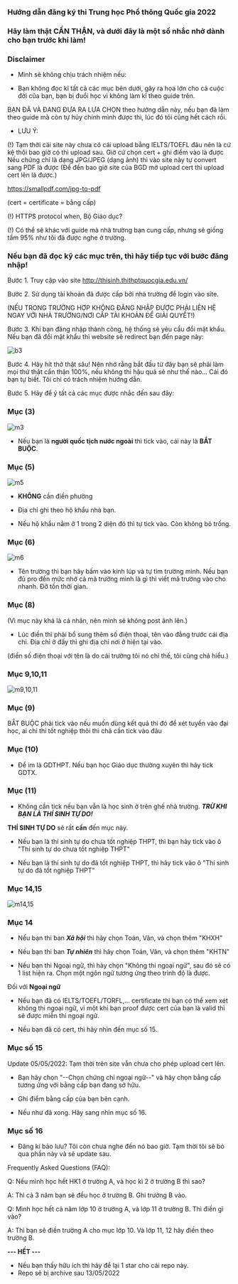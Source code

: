 ### Hướng dẫn đăng ký thi Trung học Phổ thông Quốc gia 2022 ###

### Hãy làm thật CẨN THẬN, và dưới đây là một số nhắc nhở dành cho bạn trước khi làm! ###


### Disclaimer ###
+ Mình sẽ không chịu trách nhiệm nếu:

- Bạn không đọc kĩ tất cả các mục bên dưới, gây ra họa lớn cho cả cuộc đời của bạn, bạn bị đuổi học vì không làm kĩ theo guide trên. 

BẠN ĐÃ VÀ ĐANG ĐƯA RA LỰA CHỌN theo hướng dẫn này, nếu bạn đã làm theo guide mà còn tự hủy chính mình được thì, lúc đó tôi cũng hết cách rồi.

+ LƯU Ý:

(!) Tạm thời cái site này chưa có cái upload bằng IELTS/TOEFL đâu nên là cứ kệ thôi bao giờ có thì upload sau. Giờ cứ chọn cert + ghi điểm vào là được
Nếu chứng chỉ là dạng JPG/JPEG (dạng ảnh) thì vào site này tự convert sang PDF là được (Để đến bao giờ site của BGD mở upload cert thì upload cert lên là được.)

https://smallpdf.com/jpg-to-pdf

(cert = certificate = bằng cấp)

(!) HTTPS protocol when, Bộ Giáo dục?

(!) Có thể sẽ khác với guide mà nhà trường bạn cung cấp, nhưng sẽ giống tầm 95% như tôi đã được nghe ở trường.

### Nếu bạn đã đọc kỹ các mục trên, thì hãy tiếp tục với bước đăng nhập! ###

Bước 1. Truy cập vào site http://thisinh.thithptquocgia.edu.vn/

Bước 2. Sử dụng tài khoản đã được cấp bởi nhà trường để login vào site.

(NẾU TRONG TRƯỜNG HỢP KHÔNG ĐĂNG NHẬP ĐƯỢC PHẢI LIÊN HỆ NGAY VỚI NHÀ TRƯỜNG/NƠI CẤP TÀI KHOẢN ĐỂ GIẢI QUYẾT!)

Bước 3. Khi bạn đăng nhập thành công, hệ thống sẽ yêu cầu đổi mật khẩu. Nếu bạn đã đổi mật khẩu thì website sẽ redirect bạn đến page này:

![b3](https://raw.githubusercontent.com/log1cs/THPTQG-2022-RegistrationGuide/main/giaodien.png)

Bước 4. Hãy hít thở thật sâu! Nên nhớ rằng bắt đầu từ đây bạn sẽ phải làm mọi thứ thật cẩn thận 100%, nếu không thì hậu quả sẽ như thế nào... Cái đó bạn tự biết. Tôi chỉ có trách nhiệm hướng dẫn.

Bước 5. Hãy để ý tất cả các mục được nhắc đến sau đây:

### Mục (3) ###

![m3](https://raw.githubusercontent.com/log1cs/THPTQG-2022-RegistrationGuide/main/3c.png)

+ Nếu bạn là **người quốc tịch nước ngoài** thì tick vào, cái này là **BẮT BUỘC**.

### Mục (5) ###

![m5](https://raw.githubusercontent.com/log1cs/THPTQG-2022-RegistrationGuide/main/5.png)

- **KHÔNG** cần điền phường

- Địa chỉ ghi theo hộ khẩu nhà bạn.

- Nếu hộ khẩu nằm ở 1 trong 2 diện đó thì tự tick vào. Còn không bỏ trống.

### Mục (6) ###

![m6](https://raw.githubusercontent.com/log1cs/THPTQG-2022-RegistrationGuide/main/6.png)

- Tên trường thì bạn hãy bấm vào kính lúp và tự tìm trường mình. Nếu bạn đủ pro đến mức nhớ cả mã trường mình là gì thì viết mã trường vào cho nhanh. Đỡ tốn thời gian.

### Mục (8) ### 

(Vì mục này khá là cá nhân, nên mình sẽ không post ảnh lên.)

- Lúc điền thì phải bổ sung thêm số điện thoại, tên vào đằng trước cái địa chỉ. Địa chỉ ở đấy thì ghi địa chỉ nơi ở hiện tại vào.

(điền số điện thoại với tên là do cái trường tôi nó chỉ thế, tôi cũng chả hiểu.)

### Mục 9,10,11 ###

![m9,10,11](https://raw.githubusercontent.com/log1cs/THPTQG-2022-RegistrationGuide/main/9,10,11.png)

### Mục (9) ###

BẮT BUỘC phải tick vào nếu muốn dùng kết quả thi đó để xét tuyển vào đại học, ai chỉ thi tốt nghiệp thôi thì chả cần tick vào đâu

### Mục (10) ###
- Để im là GDTHPT. Nếu bạn học Giáo dục thường xuyên thì hãy tick GDTX.

### Mục (11) ###

- Không cần tick nếu bạn vẫn là học sinh ở trên ghế nhà trường. ***TRỪ KHI BẠN LÀ THÍ SINH TỰ DO!***

**THÍ SINH TỰ DO** sẽ rất **cần** đến mục này.

+ Nếu bạn là thí sinh tự do chưa tốt nghiệp THPT, thì bạn hãy tick vào ô "Thí sinh tự do chưa tốt nghiệp THPT"

+ Nếu bạn là thí sinh tự do đã tốt nghiệp THPT, thì hãy tick vào ô "Thí sinh tự do đã tốt nghiệp THPT"

### Mục 14,15 ### 

![m14,15](https://raw.githubusercontent.com/log1cs/THPTQG-2022-RegistrationGuide/main/14,15.png)

### Mục 14 ###

- Nếu bạn thi ban ***Xã hội*** thì hãy chọn Toán, Văn, và chọn thêm "KHXH"

- Nếu bạn thi ban ***Tự nhiên*** thì hãy chọn Toán, Văn, và chọn thêm "KHTN"

- Nếu bạn thi Ngoại ngữ, thì hãy chọn "Không thi ngoại ngữ", sau đó sẽ có 1 list hiện ra. Chọn một ngôn ngữ tương ứng theo trình độ là được.

Đối với **Ngoại ngữ**

- Nếu bạn đã có IELTS/TOEFL/TORFL,... certificate thì bạn có thể xem xét không thi ngoại ngữ, vì một khi bạn proof được cert của bạn là valid thì sẽ được miễn thi ngoại ngữ.

- Nếu bạn đã có cert, thì hãy nhìn đến mục số 15.

### Mục số 15 ### 

Update 05/05/2022: Tạm thời trên site vẫn chưa cho phép upload cert lên.

- Bạn hãy chọn "--Chọn chứng chỉ ngoại ngữ--" và hãy chọn bằng cấp tương ứng với bằng cấp bạn đang sở hữu.

- Ghi điểm bằng cấp của bạn bên cạnh. 

- Nếu như đã xong. Hãy sang nhìn mục số 16.

### Mục số 16 ###

- Đăng kí bảo lưu? Tôi còn chưa nghe đến nó bao giờ. Tạm thời tôi sẽ bỏ qua phần này và sẽ update sau. 


Frequently Asked Questions (FAQ):

Q: Nếu mình học hết HK1 ở trường A, và học kì 2 ở trường B thì sao?

A: Thì cả 3 năm bạn sẽ đều học ở trường B. Ghi trường B vào.

Q: Mình học hết cả năm lớp 10 ở trường A, và lớp 11 ở trường B. Thì điền gì vào?

A: Thì bạn sẽ điền trường A cho mục lớp 10. Và lớp 11, 12 hãy điền theo trường B.


**--- HẾT ---**

- Nếu bạn thấy hữu ích thì hãy để lại 1 star cho cái repo này.
- Repo sẽ bị archive sau 13/05/2022
